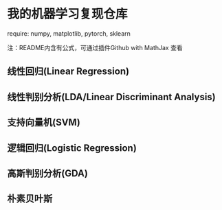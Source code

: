 # 我的机器学习复现仓库
require: numpy, matplotlib, pytorch, sklearn

注：README内含有公式，可通过插件Github with MathJax 查看
## 线性回归(Linear Regression)
## 线性判别分析(LDA/Linear Discriminant Analysis)
## 支持向量机(SVM)
## 逻辑回归(Logistic Regression)
## 高斯判别分析(GDA)
## 朴素贝叶斯
